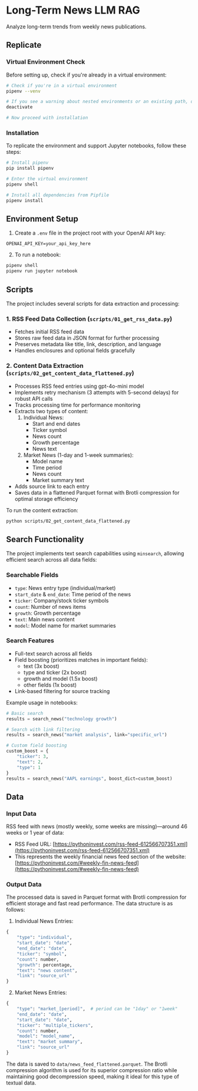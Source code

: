 # Long-Term News LLM RAG
Analyze long-term trends from weekly news publications.

## Replicate

### Virtual Environment Check
Before setting up, check if you're already in a virtual environment:
```bash
# Check if you're in a virtual environment
pipenv --venv

# If you see a warning about nested environments or an existing path, deactivate:
deactivate

# Now proceed with installation
```

### Installation
To replicate the environment and support Jupyter notebooks, follow these steps:

```bash
# Install pipenv
pip install pipenv

# Enter the virtual environment
pipenv shell

# Install all dependencies from Pipfile
pipenv install
```

## Environment Setup

1. Create a `.env` file in the project root with your OpenAI API key:
```
OPENAI_API_KEY=your_api_key_here
```

2. To run a notebook:
```bash
pipenv shell
pipenv run jupyter notebook    
```

## Scripts

The project includes several scripts for data extraction and processing:

### 1. RSS Feed Data Collection (`scripts/01_get_rss_data.py`)
- Fetches initial RSS feed data
- Stores raw feed data in JSON format for further processing
- Preserves metadata like title, link, description, and language
- Handles enclosures and optional fields gracefully

### 2. Content Data Extraction (`scripts/02_get_content_data_flattened.py`)
- Processes RSS feed entries using gpt-4o-mini model
- Implements retry mechanism (3 attempts with 5-second delays) for robust API calls
- Tracks processing time for performance monitoring
- Extracts two types of content:
  1. Individual News:
     - Start and end dates
     - Ticker symbol
     - News count
     - Growth percentage
     - News text
  2. Market News (1-day and 1-week summaries):
     - Model name
     - Time period
     - News count
     - Market summary text
- Adds source link to each entry
- Saves data in a flattened Parquet format with Brotli compression for optimal storage efficiency

To run the content extraction:
```bash
python scripts/02_get_content_data_flattened.py
```

## Search Functionality

The project implements text search capabilities using `minsearch`, allowing efficient search across all data fields:

### Searchable Fields
- `type`: News entry type (individual/market)
- `start_date` & `end_date`: Time period of the news
- `ticker`: Company/stock ticker symbols
- `count`: Number of news items
- `growth`: Growth percentage
- `text`: Main news content
- `model`: Model name for market summaries

### Search Features
- Full-text search across all fields
- Field boosting (prioritizes matches in important fields):
  * text (3x boost)
  * type and ticker (2x boost)
  * growth and model (1.5x boost)
  * other fields (1x boost)
- Link-based filtering for source tracking

Example usage in notebooks:
```python
# Basic search
results = search_news("technology growth")

# Search with link filtering
results = search_news("market analysis", link="specific_url")

# Custom field boosting
custom_boost = {
    "ticker": 3,
    "text": 2,
    "type": 1
}
results = search_news("AAPL earnings", boost_dict=custom_boost)
```

## Data

### Input Data
RSS feed with news (mostly weekly, some weeks are missing)—around 46 weeks or 1 year of data:

- RSS Feed URL: [https://pythoninvest.com/rss-feed-612566707351.xml](https://pythoninvest.com/rss-feed-612566707351.xml)
- This represents the weekly financial news feed section of the website: [https://pythoninvest.com/#weekly-fin-news-feed](https://pythoninvest.com/#weekly-fin-news-feed)

### Output Data
The processed data is saved in Parquet format with Brotli compression for efficient storage and fast read performance. The data structure is as follows:

1. Individual News Entries:
```python
{
    "type": "individual",
    "start_date": "date",
    "end_date": "date",
    "ticker": "symbol",
    "count": number,
    "growth": percentage,
    "text": "news content",
    "link": "source_url"
}
```

2. Market News Entries:
```python
{
    "type": "market_[period]",  # period can be "1day" or "1week"
    "end_date": "date",
    "start_date": "date",
    "ticker": "multiple_tickers",
    "count": number,
    "model": "model_name",
    "text": "market summary",
    "link": "source_url"
}
```

The data is saved to `data/news_feed_flattened.parquet`. The Brotli compression algorithm is used for its superior compression ratio while maintaining good decompression speed, making it ideal for this type of textual data.
